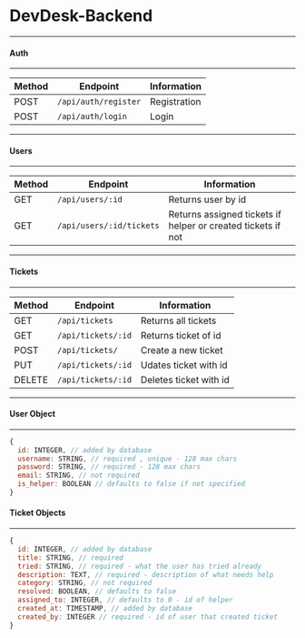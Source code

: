 # DevDesk-Backend

---

#### Auth

---

| Method | Endpoint                 | Information   |
| ------ | ------------------------ | ------------- |
| POST   | `/api/auth/register`     | Registration  |
| POST   | `/api/auth/login`        | Login         |

---

#### Users

---

| Method | Endpoint                 | Information                                                  |
| ------ | ------------------------ | ------------------------------------------------------------ |
| GET    | `/api/users/:id`         | Returns user by id                                           |
| GET    | `/api/users/:id/tickets` | Returns assigned tickets if helper or created tickets if not |

---

#### Tickets

---

| Method | Endpoint                          | Information                                   |
| ------ | --------------------------------- | --------------------------------------------- |
| GET    | `/api/tickets`                    | Returns all tickets                           |
| GET    | `/api/tickets/:id`                | Returns ticket of id                          |
| POST   | `/api/tickets/`                   | Create a new ticket                           |
| PUT    | `/api/tickets/:id`                | Udates ticket with id                         |
| DELETE | `/api/tickets/:id`                | Deletes ticket with id                        |

---


#### User Object

---

```js
{
  id: INTEGER, // added by database
  username: STRING, // required , unique - 128 max chars
  password: STRING, // required - 128 max chars
  email: STRING, // not required
  is_helper: BOOLEAN // defaults to false if not specified
}
```

#### Ticket Objects

---

```js
{
  id: INTEGER, // added by database
  title: STRING, // required 
  tried: STRING, // required - what the user has tried already
  description: TEXT, // required - description of what needs help
  category: STRING, // not required
  resolved: BOOLEAN, // defaults to false
  assigned_to: INTEGER, // defaults to 0 - id of helper
  created_at: TIMESTAMP, // added by database
  created_by: INTEGER // required - id of user that created ticket
}
```
